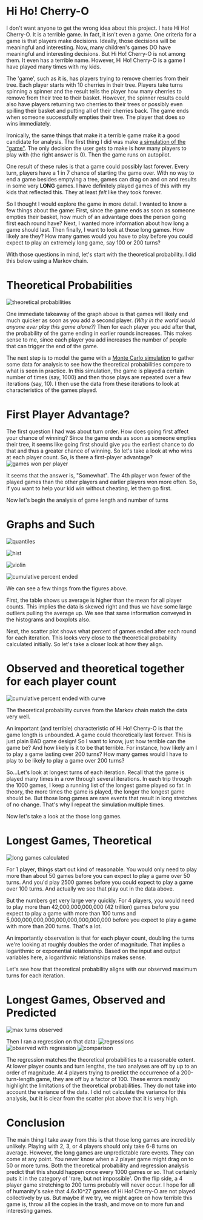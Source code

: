 # Hi Ho! Cherry-O
I don't want anyone to get the wrong idea about this project. I hate Hi Ho! Cherry-O. It is a terrible game. In fact, it isn't even a game. One criteria for a game is that players make decisions. Ideally, those decisions will be meaningful and interesting. Now, many children's games DO have meaningful and interesting decisions. But Hi Ho! Cherry-O is not among them. It even has a terrible name. However, Hi Ho! Cherry-O is a game I have played many times with my kids. 

The 'game', such as it is, has players trying to remove cherries from their tree. Each player starts with 10 cherries in their tree. Players take turns spinning a spinner and the result tells the player how many cherries to remove from their tree to their basket. However, the spinner results could also have players returning two cherries to their trees or possibly even spilling their basket and putting all of their cherries back. The game ends when someone successfully empties their tree. The player that does so wins immediately.

Ironically, the same things that make it a terrible game make it a good candidate for analysis. The first thing I did was make [a simulation of the "game"](https://github.com/amitschelen/hi_ho_cherry_o/blob/main/hi_ho_cherry_o_game.py). The only decision the user gets to make is how many players to play with (the right answer is 0). Then the game runs on autopilot.

One result of these rules is that a game could possibly last forever. Every turn, players have a 1 in 7 chance of starting the game over. With no way to end a game besides emptying a tree, games can drag on and on and results in some very **LONG** games. I have definitely played games of this with my kids that reflected this. They at least *felt* like they took forever. 

So I thought I would explore the game in more detail. I wanted to know a few things about the game:
First, since the game ends as soon as someone empties their basket, how much of an advantage does the person going first each round have?
Next, I wanted more information about how long a game should last. 
Then finally, I want to look at those long games. How likely are they? How many games would you have to play before you could expect to play an extremely long game, say 100 or 200 turns?

With those questions in mind, let's start with the theoretical probability. I did this below using a Markov chain.

# Theoretical Probabilities

![theoretical probabilities](https://github.com/amitschelen/hi_ho_cherry_o/blob/main/01%20theoretical%20probabilities.png)

One immediate takeaway of the graph above is that games will likely end much quicker as soon as you add a second player. *(Why in the world would anyone ever play this game alone?)* Then for each player you add after that, the probability of the game ending in earlier rounds increases. This makes sense to me, since each player you add increases the number of people that can trigger the end of the game. 

The next step is to model the game with a [Monte Carlo simulation](https://github.com/amitschelen/hi_ho_cherry_o/blob/main/Hi%20Ho!%20Cherry-O%20stats.py) to gather some data for analysis to see how the theoretical probabilities compare to what is seen in practice. In this simulation, the game is played a certain number of times (say, 1000) and then those plays are repeated over a few iterations (say, 10). I then use the data from these iterations to look at characteristics of the games played.
# First Player Advantage?
The first question I had was about turn order. How does going first affect your chance of winning? Since the game ends as soon as someone empties their tree, it seems like going first should give you the earliest chance to do that and thus a greater chance of winning. So let's take a look at who wins at each player count.
So, is there a first-player advantage? 
![games won per player](https://github.com/amitschelen/hi_ho_cherry_o/blob/main/02%20games%20won%20per%20player.png)

It seems that the answer is, "Somewhat". The 4th player won fewer of the played games than the other players and earlier players won more often. So, if you want to help your kid win without cheating, let them go first.


Now let's begin the analysis of game length and number of turns
# Graphs and Such
![quantiles](https://github.com/amitschelen/hi_ho_cherry_o/blob/main/03%20quantiles.png)

![hist](https://github.com/amitschelen/hi_ho_cherry_o/blob/main/04%20distribution%20of%20game%20lengths%20hist.png)

![violin](https://github.com/amitschelen/hi_ho_cherry_o/blob/main/05%20distribution%20of%20game%20lengths%20violin.png)

![cumulative percent ended](https://github.com/amitschelen/hi_ho_cherry_o/blob/main/07%20cumulative%20percent%20of%20games%20ended.png)

We can see a few things from the figures above. 

First, the table shows us average is higher than the mean for all player counts. This implies the data is skewed right and thus we have some large outliers pulling the average up. We see that same information conveyed in the histograms and boxplots also.

Next, the scatter plot shows what percent of games ended after each round for each iteration. This looks very close to the theoretical probability calculated initially. So let's take a closer look at how they align.

# Observed and theoretical together for each player count
![cumulative percent ended with curve](https://github.com/amitschelen/hi_ho_cherry_o/blob/main/06%20cumulative%20percent%20of%20games%20ended%20with%20theoretical%20curve.png)

The theoretical probability curves from the Markov chain match the data very well. 

An important (and terrible) characteristic of Hi Ho! Cherry-O is that the game length is unbounded. A game could theoretically last forever. This is just plain BAD game design! So I want to know, just how terrible can the game be? And how likely is it to be that terrible. For instance, how likely am I to play a game lasting over 200 turns? How many games would I have to play to be likely to play a game over 200 turns?

So...Let's look at longest turns of each iteration. Recall that the game is played many times in a row through several iterations. In each trip through the 1000 games, I keep a running list of the longest game played so far. In theory, the more times the game is played, the longer the longest game should be. But those long games are rare events that result in long stretches of no change. That's why I repeat the simulation multiple times. 

Now let's take a look at the those long games.

# Longest Games, Theoretical
![long games calculated](https://github.com/amitschelen/hi_ho_cherry_o/blob/main/08%20theoretical%20predictions.png)

For 1 player, things start out kind of reasonable. You would only need to play more than about 50 games before you can expect to play a game over 50 turns. And you'd play 2500 games before you could expect to play a game over 100 turns. And actually we see that play out in the data above.

But the numbers get very large very quickly. For 4 players, you would need to play more than 42,000,000,000,000 (42 trillion) games before you expect to play a game with more than 100 turns and 5,000,000,000,000,000,000,000,000,000 before you expect to play a game with more than 200 turns. That's a lot.

An importantly observation is that for each player count, doubling the turns we're looking at roughly doubles the order of magnitude. That implies a logarithmic or exponential relationship. Based on the input and output variables here, a logarithmic relationships makes sense.

Let's see how that theoretical probability aligns with our observed maximum turns for each iteration.

# Longest Games, Observed and Predicted
![max turns observed](https://github.com/amitschelen/hi_ho_cherry_o/blob/main/09%20max%20turns%20observed.png)

Then I ran a regression on that data:
![regressions](https://github.com/amitschelen/hi_ho_cherry_o/blob/main/10%20regressions.png)
![observed with regression](https://github.com/amitschelen/hi_ho_cherry_o/blob/main/11%20max%20turns%20observed%20with%20regression.png)
![comparison](https://github.com/amitschelen/hi_ho_cherry_o/blob/main/12%20comparison.png)

The regression matches the theoretical probabilities to a reasonable extent. At lower player counts and turn lengths, the two analyses are off by up to an order of magnitude. At 4 players trying to predict the occurrence of a 200-turn-length game, they are off by a factor of 100. These errors mostly highlight the limitations of the theoretical probabilities. They do not take into account the variance of the data. I did not calculate the variance for this analysis, but it is clear from the scatter plot above that it is very high.

# Conclusion
The main thing I take away from this is that those long games are incredibly unlikely. Playing with 2, 3, or 4 players should only take 6-8 turns on average. However, the long games are unpredictable rare events. They can come at any point. You never know when a 2 player game might drag on to 50 or more turns. Both the theoretical probability and regression analysis predict that this should happen once every 1000 games or so. That certainly puts it in the category of 'rare, but not impossible'. On the flip side, a 4 player game stretching to 200 turns probably will never occur. I hope for all of humanity's sake that 4.6x10^27 games of Hi Ho! Cherry-O are not played collectively by us. But maybe if we try, we might agree on how terrible this game is, throw all the copies in the trash, and move on to more fun and interesting games.

